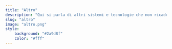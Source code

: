 ```yaml
---
title: "Altro"
description: "Qui si parla di altri sistemi e tecnologie che non ricadono nelle altre categorie: troverai di tutto un po' :)"
slug: "altro"
image: "altro.png"
style:
    background: "#2a9d8f"
    color: "#fff"
---
```


